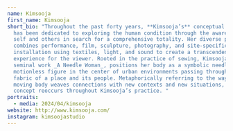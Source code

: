 ```yaml
---
name: Kimsooja
first_name: Kimsooja
short_bio: "Throughout the past forty years, **Kimsooja’s** conceptual practice
  has been dedicated to exploring the human condition through the awareness of
  self and others in search for a comprehensive totality. Her diverse practice
  combines performance, film, sculpture, photography, and site-specific
  installation using textiles, light, and sound to create a transcendent
  experience for the viewer. Rooted in the practice of sewing, Kimsooja's
  seminal work _A Needle Woman_, positions her body as a symbolic needle, a
  motionless figure in the center of urban environments passing through the
  fabric of a place and its people. Metaphorically referring to the way the
  moving body weaves connections with new contexts and new situations, this
  concept reoccurs throughout Kimsooja’s practice. "
portraits:
  - media: 2024/04/kimsooja
website: http://www.kimsooja.com/
instagram: kimsoojastudio
---
```

